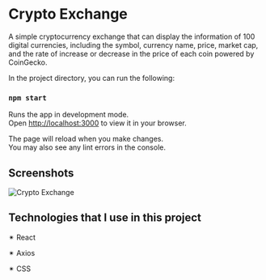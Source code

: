 # Crypto Exchange

A simple cryptocurrency exchange that can display the information of 100 digital currencies, including the symbol, currency name, price, market cap, and the rate of increase or decrease in the price of each coin powered by CoinGecko.



In the project directory, you can run the following:

### `npm start`

Runs the app in development mode.\
Open [http://localhost:3000](http://localhost:3000) to view it in your browser.

The page will reload when you make changes.\
You may also see any lint errors in the console.



## Screenshots

![Crypto Exchange](https://github.com/springtofigh/crypto-price-details/assets/90114320/939a2bda-3857-4c7c-8911-5e2c05a8e5e5)


## Technologies that I use in this project

✴ React

✴ Axios

✴ CSS

